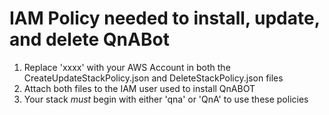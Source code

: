 # IAM Policy needed to install, update, and delete QnABot

1. Replace 'xxxx' with your AWS Account in both the CreateUpdateStackPolicy.json and DeleteStackPolicy.json files
2. Attach both files to the IAM user used to install QnABOT
3. Your stack *must* begin with either 'qna' or 'QnA' to use these policies